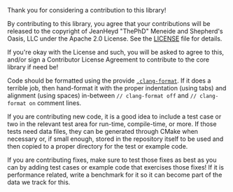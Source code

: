 Thank you for considering a contribution to this library!

By contributing to this library, you agree that your contributions will be released to the copyright of JeanHeyd "ThePhD" Meneide and Shepherd's Oasis, LLC under the Apache 2.0 License. See the [LICENSE](LICENSE.md) file for details.

If you're okay with the License and such, you will be asked to agree to this, and/or sign a Contributor License Agreement to contribute to the core library if need be!

Code should be formatted using the provide [`.clang-format`](.clang-format). If it does a terrible job, then hand-format it with the proper indentation (using tabs) and alignment (using spaces) in-between `// clang-format off` and `// clang-format on` comment lines.

If you are contributing new code, it is a good idea to include a test case or two in the relevant test area for run-time, compile-time, or more. If those tests need data files, they can be generated through CMake when necessary or, if small enough, stored in the repository itself to be used and then copied to a proper directory for the test or example code.

If you are contributing fixes, make sure to test those fixes as best as you can by adding test cases or example code that exercises those fixes! If it is performance related, write a benchmark for it so it can become part of the data we track for this.
